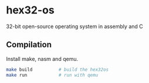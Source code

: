 # hex32-os
32-bit open-source operating system in assembly and C

## Compilation
Install make, nasm and qemu.

```bash
make build 			# build the hex32os
make run 			# run with qemu
```
